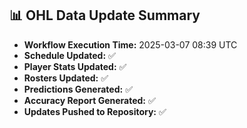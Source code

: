 ## 📊 OHL Data Update Summary
- **Workflow Execution Time:** 2025-03-07 08:39 UTC
- **Schedule Updated:** ✅
- **Player Stats Updated:** ✅
- **Rosters Updated:** ✅
- **Predictions Generated:** ✅
- **Accuracy Report Generated:** ✅
- **Updates Pushed to Repository:** ✅
